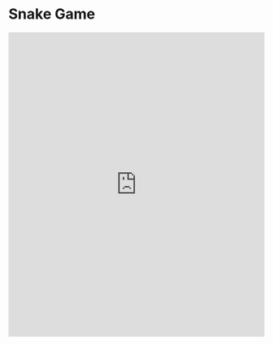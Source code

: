 # Snake Game
<iframe width="100%" height="600px" style="border:none;background:white;" src="https://macoutreach.rocks/share/db9c120a"></iframe>
